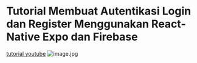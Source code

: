 # Tutorial Membuat Autentikasi Login dan Register Menggunakan React-Native Expo dan  Firebase

[tutorial youtube](https://www.youtube.com/watch?v=KnwfK807Mgc&list=PLy9JCsy2u97m-xWAxGwHZ2vITtj4qBKDm&index=1)
![image.jpg](./index.jpeg)

